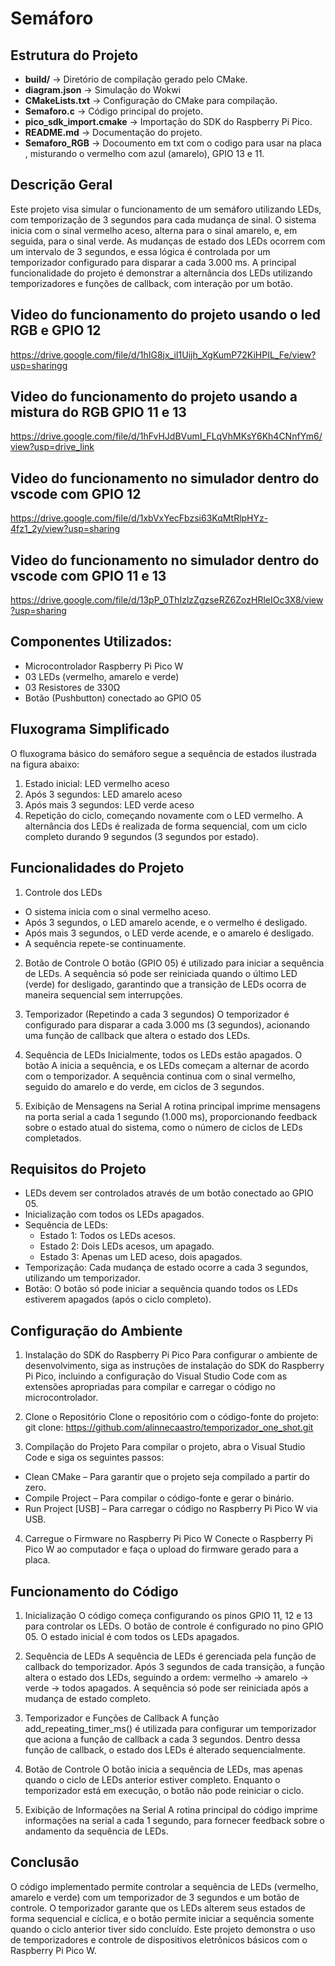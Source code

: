 # Semáforo 

## Estrutura do Projeto  
- **build/** → Diretório de compilação gerado pelo CMake.  
- **diagram.json** → Simulação do Wokwi 
- **CMakeLists.txt** → Configuração do CMake para compilação.  
- **Semaforo.c** → Código principal do projeto.    
- **pico_sdk_import.cmake** → Importação do SDK do Raspberry Pi Pico.  
- **README.md** → Documentação do projeto.  
- **Semaforo_RGB** → Docoumento em txt com o codigo para usar na placa , misturando o vermelho com azul (amarelo), GPIO 13 e 11.

## Descrição Geral
 Este projeto visa simular o funcionamento de um semáforo utilizando LEDs, com temporização de 3 segundos para cada mudança de sinal. O sistema inicia com o sinal vermelho aceso, alterna para o sinal amarelo, e, em seguida, para o sinal verde. As mudanças de estado dos LEDs ocorrem com um intervalo de 3 segundos, e essa lógica é controlada por um temporizador configurado para disparar a cada 3.000 ms. A principal funcionalidade do projeto é demonstrar a alternância dos LEDs utilizando temporizadores e funções de callback, com interação por um botão.

 

## Video do funcionamento do projeto usando o led RGB e GPIO 12 
https://drive.google.com/file/d/1hIG8jx_iI1Uijh_XgKumP72KiHPIL_Fe/view?usp=sharingg

## Video do funcionamento do projeto usando a mistura do RGB GPIO 11 e 13
https://drive.google.com/file/d/1hFvHJdBVumI_FLqVhMKsY6Kh4CNnfYm6/view?usp=drive_link

## Video do funcionamento no simulador dentro do vscode com GPIO 12 
https://drive.google.com/file/d/1xbVxYecFbzsi63KqMtRlpHYz-4fz1_2y/view?usp=sharing

## Video do funcionamento no simulador dentro do vscode com GPIO 11 e 13
https://drive.google.com/file/d/13pP_0ThIzlzZgzseRZ6ZozHRleIOc3X8/view?usp=sharing

## Componentes Utilizados:
- Microcontrolador Raspberry Pi Pico W
- 03 LEDs (vermelho, amarelo e verde)
- 03 Resistores de 330Ω
- Botão (Pushbutton) conectado ao GPIO 05


## Fluxograma Simplificado
O fluxograma básico do semáforo segue a sequência de estados ilustrada na figura abaixo:

1.  Estado inicial: LED vermelho aceso
2. Após 3 segundos: LED amarelo aceso
3. Após mais 3 segundos: LED verde aceso
4. Repetição do ciclo, começando novamente com o LED vermelho.
A alternância dos LEDs é realizada de forma sequencial, com um ciclo completo durando 9 segundos (3 segundos por estado).

## Funcionalidades do Projeto
1. Controle dos LEDs
- O sistema inicia com o sinal vermelho aceso.
- Após 3 segundos, o LED amarelo acende, e o vermelho é desligado.
- Após mais 3 segundos, o LED verde acende, e o amarelo é desligado.
- A sequência repete-se continuamente.

2. Botão de Controle
O botão (GPIO 05) é utilizado para iniciar a sequência de LEDs. A sequência só pode ser reiniciada quando o último LED (verde) for desligado, garantindo que a transição de LEDs ocorra de maneira sequencial sem interrupções.

3. Temporizador (Repetindo a cada 3 segundos)
O temporizador é configurado para disparar a cada 3.000 ms (3 segundos), acionando uma função de callback que altera o estado dos LEDs.

4. Sequência de LEDs
Inicialmente, todos os LEDs estão apagados.
O botão A inicia a sequência, e os LEDs começam a alternar de acordo com o temporizador.
A sequência continua com o sinal vermelho, seguido do amarelo e do verde, em ciclos de 3 segundos.

5. Exibição de Mensagens na Serial
A rotina principal imprime mensagens na porta serial a cada 1 segundo (1.000 ms), proporcionando feedback sobre o estado atual do sistema, como o número de ciclos de LEDs completados.

## Requisitos do Projeto
- LEDs devem ser controlados através de um botão conectado ao GPIO 05.
- Inicialização com todos os LEDs apagados.
- Sequência de LEDs:
   - Estado 1: Todos os LEDs acesos.
   - Estado 2: Dois LEDs acesos, um apagado.
   - Estado 3: Apenas um LED aceso, dois apagados.
- Temporização: Cada mudança de estado ocorre a cada 3 segundos, utilizando um temporizador.
- Botão: O botão só pode iniciar a sequência quando todos os LEDs estiverem apagados (após o ciclo completo).

## Configuração do Ambiente

1. Instalação do SDK do Raspberry Pi Pico
Para configurar o ambiente de desenvolvimento, siga as instruções de instalação do SDK do Raspberry Pi Pico, incluindo a configuração do Visual Studio Code com as extensões apropriadas para compilar e carregar o código no microcontrolador.

2. Clone o Repositório
Clone o repositório com o código-fonte do projeto:
git clone: https://github.com/alinnecaastro/temporizador_one_shot.git

3. Compilação do Projeto
Para compilar o projeto, abra o Visual Studio Code e siga os seguintes passos:

- Clean CMake – Para garantir que o projeto seja compilado a partir do zero.
- Compile Project – Para compilar o código-fonte e gerar o binário.
- Run Project [USB] – Para carregar o código no Raspberry Pi Pico W via USB.

4. Carregue o Firmware no Raspberry Pi Pico W
Conecte o Raspberry Pi Pico W ao computador e faça o upload do firmware gerado para a placa.


## Funcionamento do Código

1. Inicialização
O código começa configurando os pinos GPIO 11, 12 e 13 para controlar os LEDs. O botão de controle é configurado no pino GPIO 05. O estado inicial é com todos os LEDs apagados.

2. Sequência de LEDs
A sequência de LEDs é gerenciada pela função de callback do temporizador. Após 3 segundos de cada transição, a função altera o estado dos LEDs, seguindo a ordem: vermelho → amarelo → verde → todos apagados. A sequência só pode ser reiniciada após a mudança de estado completo.

3. Temporizador e Funções de Callback
A função add_repeating_timer_ms() é utilizada para configurar um temporizador que aciona a função de callback a cada 3 segundos. Dentro dessa função de callback, o estado dos LEDs é alterado sequencialmente.

4. Botão de Controle
O botão inicia a sequência de LEDs, mas apenas quando o ciclo de LEDs anterior estiver completo. Enquanto o temporizador está em execução, o botão não pode reiniciar o ciclo.

5. Exibição de Informações na Serial
A rotina principal do código imprime informações na serial a cada 1 segundo, para fornecer feedback sobre o andamento da sequência de LEDs.

## Conclusão
O código implementado permite controlar a sequência de LEDs (vermelho, amarelo e verde) com um temporizador de 3 segundos e um botão de controle. O temporizador garante que os LEDs alterem seus estados de forma sequencial e cíclica, e o botão permite iniciar a sequência somente quando o ciclo anterior tiver sido concluído. Este projeto demonstra o uso de temporizadores e controle de dispositivos eletrônicos básicos com o Raspberry Pi Pico W.
